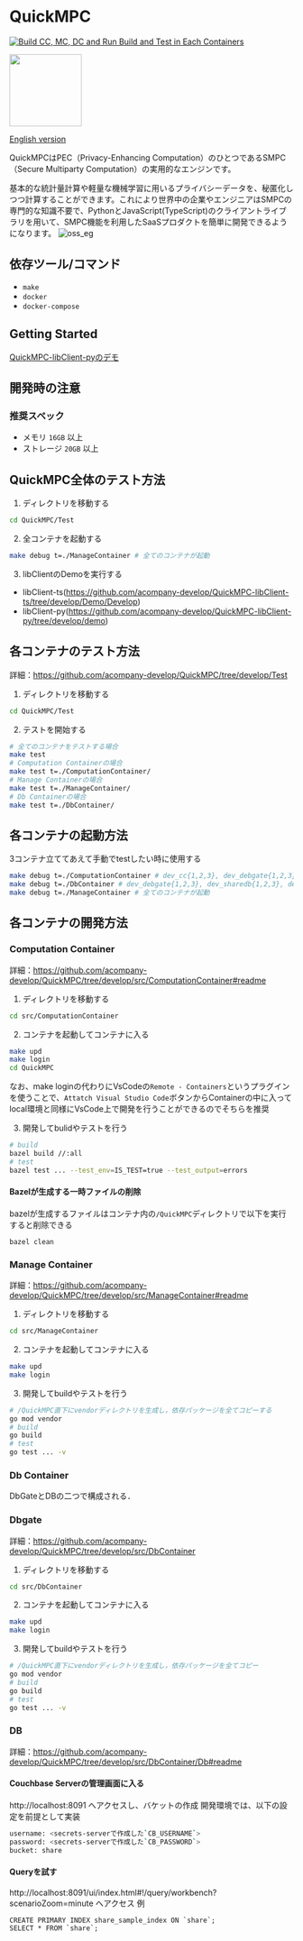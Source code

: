# QuickMPC
[![Build CC, MC, DC and Run Build and Test in Each Containers](https://github.com/acompany-develop/QuickMPC/actions/workflows/develop.yml/badge.svg)](https://github.com/acompany-develop/QuickMPC/actions/workflows/develop.yml)

<img src="https://user-images.githubusercontent.com/1694907/182115030-90fda7cf-068a-48bb-ba50-ee12be6af0b4.png" width=128>

[English version](./README.md)

QuickMPCはPEC（Privacy-Enhancing Computation）のひとつであるSMPC（Secure Multiparty Computation）の実用的なエンジンです。

基本的な統計量計算や軽量な機械学習に用いるプライバシーデータを、秘匿化しつつ計算することができます。これにより世界中の企業やエンジニアはSMPCの専門的な知識不要で、PythonとJavaScript(TypeScript)のクライアントライブラリを用いて、SMPC機能を利用したSaaSプロダクトを簡単に開発できるようになります。
![oss_eg](https://user-images.githubusercontent.com/1694907/182254973-ee3092a6-ee28-49bb-aaf6-637225271a0b.png)

## 依存ツール/コマンド
- `make`
- `docker`
- `docker-compose`

## Getting Started
[QuickMPC-libClient-pyのデモ](https://github.com/acompany-develop/QuickMPC-libClient-py/tree/develop/demo/README.md)

## 開発時の注意
### 推奨スペック

- メモリ `16GB` 以上
- ストレージ `20GB` 以上
## QuickMPC全体のテスト方法
1. ディレクトリを移動する
```sh
cd QuickMPC/Test
```
2. 全コンテナを起動する
```sh
make debug t=./ManageContainer # 全てのコンテナが起動
```
3. libClientのDemoを実行する
- libClient-ts(https://github.com/acompany-develop/QuickMPC-libClient-ts/tree/develop/Demo/Develop)
- libClient-py(https://github.com/acompany-develop/QuickMPC-libClient-py/tree/develop/demo)

## 各コンテナのテスト方法
詳細：https://github.com/acompany-develop/QuickMPC/tree/develop/Test
1. ディレクトリを移動する
```sh
cd QuickMPC/Test
```
2. テストを開始する
```sh
# 全てのコンテナをテストする場合
make test
# Computation Containerの場合
make test t=./ComputationContainer/
# Manage Containerの場合
make test t=./ManageContainer/
# Db Containerの場合
make test t=./DbContainer/
```

## 各コンテナの起動方法
3コンテナ立ててあえて手動でtestしたい時に使用する
```sh
make debug t=./ComputationContainer # dev_cc{1,2,3}, dev_debgate{1,2,3}, dev_sharedb{1,2,3}, dev_secrets-server, dev_btsの立ち上げ
make debug t=./DbContainer # dev_debgate{1,2,3}, dev_sharedb{1,2,3}, dev_secrets-serverの立ち上げ
make debug t=./ManageContainer # 全てのコンテナが起動
```

## 各コンテナの開発方法
### Computation Container
詳細：https://github.com/acompany-develop/QuickMPC/tree/develop/src/ComputationContainer#readme
1. ディレクトリを移動する
```sh
cd src/ComputationContainer
```
2. コンテナを起動してコンテナに入る
```sh
make upd
make login
cd QuickMPC
```
なお、make loginの代わりにVsCodeの`Remote - Containers`というプラグインを使うことで、`Attatch Visual Studio Code`ボタンからContainerの中に入ってlocal環境と同様にVsCode上で開発を行うことができるのでそちらを推奨

3. 開発してbulidやテストを行う
```sh
# build
bazel build //:all
# test
bazel test ... --test_env=IS_TEST=true --test_output=errors
```

#### Bazelが生成する一時ファイルの削除
bazelが生成するファイルはコンテナ内の`/QuickMPC`ディレクトリで以下を実行すると削除できる

```
bazel clean
```

### Manage Container

詳細：https://github.com/acompany-develop/QuickMPC/tree/develop/src/ManageContainer#readme
1. ディレクトリを移動する
```sh
cd src/ManageContainer
```
2. コンテナを起動してコンテナに入る
```sh
make upd
make login
```
3. 開発してbuildやテストを行う
```sh
# /QuickMPC直下にvendorディレクトリを生成し，依存パッケージを全てコピーする
go mod vendor
# build
go build
# test
go test ... -v
```

### Db Container
DbGateとDBの二つで構成される．

### Dbgate
詳細：https://github.com/acompany-develop/QuickMPC/tree/develop/src/DbContainer
1. ディレクトリを移動する
```sh
cd src/DbContainer
```
2. コンテナを起動してコンテナに入る
```sh
make upd
make login
```
3. 開発してbuildやテストを行う
```sh
# /QuickMPC直下にvendorディレクトリを生成し，依存パッケージを全てコピー
go mod vendor
# build
go build
# test
go test ... -v
```
### DB
詳細：https://github.com/acompany-develop/QuickMPC/tree/develop/src/DbContainer/Db#readme
#### Couchbase Serverの管理画面に入る
http://localhost:8091 へアクセスし、バケットの作成
開発環境では、以下の設定を前提として実装
```bash
username: <secrets-serverで作成した`CB_USERNAME`>
password: <secrets-serverで作成した`CB_PASSWORD`>
bucket: share
```

#### Queryを試す
http://localhost:8091/ui/index.html#!/query/workbench?scenarioZoom=minute へアクセス
例
```
CREATE PRIMARY INDEX share_sample_index ON `share`;
SELECT * FROM `share`;
```
